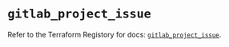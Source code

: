 # `gitlab_project_issue`

Refer to the Terraform Registory for docs: [`gitlab_project_issue`](https://www.terraform.io/docs/providers/gitlab/r/project_issue).
